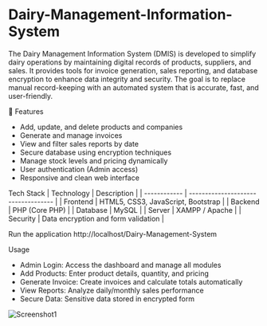 # Dairy-Management-Information-System
The Dairy Management Information System (DMIS) is developed to simplify dairy operations by maintaining digital records of products, suppliers, and sales. It provides tools for invoice generation, sales reporting, and database encryption to enhance data integrity and security.
The goal is to replace manual record-keeping with an automated system that is accurate, fast, and user-friendly.

🚀 Features
* Add, update, and delete products and companies
* Generate and manage invoices
* View and filter sales reports by date
* Secure database using encryption techniques
* Manage stock levels and pricing dynamically
* User authentication (Admin access)
* Responsive and clean web interface

Tech Stack
| Technology   | Description                         |
| ------------ | ----------------------------------- |
| Frontend     | HTML5, CSS3, JavaScript, Bootstrap  |
| Backend      | PHP (Core PHP)                      |
| Database     | MySQL                               |
| Server       | XAMPP / Apache                      |
| Security     | Data encryption and form validation |

Run the application
http://localhost/Dairy-Management-System

Usage
* Admin Login: Access the dashboard and manage all modules
* Add Products: Enter product details, quantity, and pricing
* Generate Invoice: Create invoices and calculate totals automatically
* View Reports: Analyze daily/monthly sales performance
* Secure Data: Sensitive data stored in encrypted form

![Screenshot1](https://github.com/user-attachments/assets/17658a40-8e80-443e-8705-f7417447c293)




